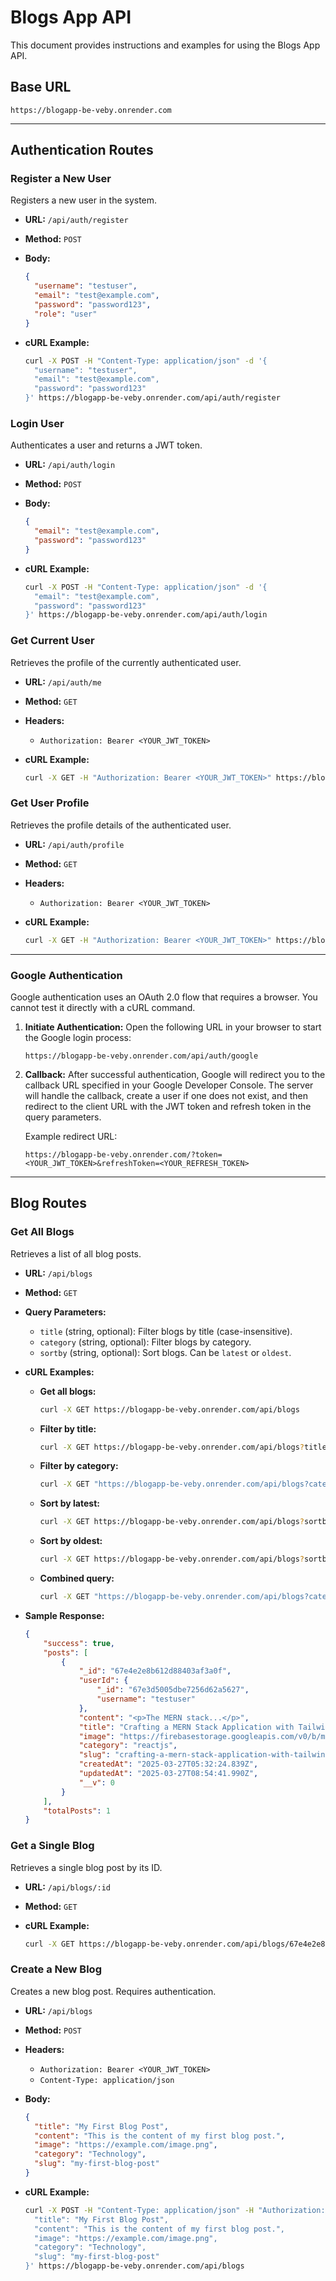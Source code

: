 # Blogs App API

This document provides instructions and examples for using the Blogs App API.

## Base URL

`https://blogapp-be-veby.onrender.com`

---

## Authentication Routes

### Register a New User

Registers a new user in the system.

-   **URL:** `/api/auth/register`
-   **Method:** `POST`
-   **Body:**

    ```json
    {
      "username": "testuser",
      "email": "test@example.com",
      "password": "password123",
      "role": "user"
    }
    ```

-   **cURL Example:**

    ```bash
    curl -X POST -H "Content-Type: application/json" -d '{
      "username": "testuser",
      "email": "test@example.com",
      "password": "password123"
    }' https://blogapp-be-veby.onrender.com/api/auth/register
    ```

### Login User

Authenticates a user and returns a JWT token.

-   **URL:** `/api/auth/login`
-   **Method:** `POST`
-   **Body:**

    ```json
    {
      "email": "test@example.com",
      "password": "password123"
    }
    ```

-   **cURL Example:**

    ```bash
    curl -X POST -H "Content-Type: application/json" -d '{
      "email": "test@example.com",
      "password": "password123"
    }' https://blogapp-be-veby.onrender.com/api/auth/login
    ```

### Get Current User

Retrieves the profile of the currently authenticated user.

-   **URL:** `/api/auth/me`
-   **Method:** `GET`
-   **Headers:**
    -   `Authorization: Bearer <YOUR_JWT_TOKEN>`

-   **cURL Example:**

    ```bash
    curl -X GET -H "Authorization: Bearer <YOUR_JWT_TOKEN>" https://blogapp-be-veby.onrender.com/api/auth/me
    ```

### Get User Profile

Retrieves the profile details of the authenticated user.

-   **URL:** `/api/auth/profile`
-   **Method:** `GET`
-   **Headers:**
    -   `Authorization: Bearer <YOUR_JWT_TOKEN>`

-   **cURL Example:**

    ```bash
    curl -X GET -H "Authorization: Bearer <YOUR_JWT_TOKEN>" https://blogapp-be-veby.onrender.com/api/auth/profile
    ```

---

### Google Authentication

Google authentication uses an OAuth 2.0 flow that requires a browser. You cannot test it directly with a cURL command.

1.  **Initiate Authentication:**
    Open the following URL in your browser to start the Google login process:

    ```
    https://blogapp-be-veby.onrender.com/api/auth/google
    ```

2.  **Callback:**
    After successful authentication, Google will redirect you to the callback URL specified in your Google Developer Console. The server will handle the callback, create a user if one does not exist, and then redirect to the client URL with the JWT token and refresh token in the query parameters.

    Example redirect URL:
    ```
    https://blogapp-be-veby.onrender.com/?token=<YOUR_JWT_TOKEN>&refreshToken=<YOUR_REFRESH_TOKEN>
    ```

---

## Blog Routes

### Get All Blogs

Retrieves a list of all blog posts.

-   **URL:** `/api/blogs`
-   **Method:** `GET`
-   **Query Parameters:**
    -   `title` (string, optional): Filter blogs by title (case-insensitive).
    -   `category` (string, optional): Filter blogs by category.
    -   `sortby` (string, optional): Sort blogs. Can be `latest` or `oldest`.
-   **cURL Examples:**

    -   **Get all blogs:**
        ```bash
        curl -X GET https://blogapp-be-veby.onrender.com/api/blogs
        ```
    -   **Filter by title:**
        ```bash
        curl -X GET https://blogapp-be-veby.onrender.com/api/blogs?title=MERN
        ```
    -   **Filter by category:**
        ```bash
        curl -X GET "https://blogapp-be-veby.onrender.com/api/blogs?category=Technology"
        ```
    -   **Sort by latest:**
        ```bash
        curl -X GET https://blogapp-be-veby.onrender.com/api/blogs?sortby=latest
        ```
    -   **Sort by oldest:**
        ```bash
        curl -X GET https://blogapp-be-veby.onrender.com/api/blogs?sortby=oldest
        ```
    -   **Combined query:**
        ```bash
        curl -X GET "https://blogapp-be-veby.onrender.com/api/blogs?category=Technology&sortby=latest"
        ```

- **Sample Response:**
    ```json
    {
        "success": true,
        "posts": [
            {
                "_id": "67e4e2e8b612d88403af3a0f",
                "userId": {
                    "_id": "67e3d5005dbe7256d62a5627",
                    "username": "testuser"
                },
                "content": "<p>The MERN stack...</p>",
                "title": "Crafting a MERN Stack Application with Tailwind CSS and TypeScript – A Step-by-Step Guide",
                "image": "https://firebasestorage.googleapis.com/v0/b/mern-blog-b327f.appspot.com/o/1743057963123-photo_2025-03-27%2013.40.00-min.jpeg?alt=media&token=fc4e3665-9516-4b53-9126-58dc0208f468",
                "category": "reactjs",
                "slug": "crafting-a-mern-stack-application-with-tailwind-css-and-typescript--a-step-by-step-guide",
                "createdAt": "2025-03-27T05:32:24.839Z",
                "updatedAt": "2025-03-27T08:54:41.990Z",
                "__v": 0
            }
        ],
        "totalPosts": 1
    }
    ```

### Get a Single Blog

Retrieves a single blog post by its ID.

-   **URL:** `/api/blogs/:id`
-   **Method:** `GET`
-   **cURL Example:**

    ```bash
    curl -X GET https://blogapp-be-veby.onrender.com/api/blogs/67e4e2e8b612d88403af3a0f
    ```

### Create a New Blog

Creates a new blog post. Requires authentication.

-   **URL:** `/api/blogs`
-   **Method:** `POST`
-   **Headers:**
    -   `Authorization: Bearer <YOUR_JWT_TOKEN>`
    -   `Content-Type: application/json`
-   **Body:**

    ```json
    {
      "title": "My First Blog Post",
      "content": "This is the content of my first blog post.",
      "image": "https://example.com/image.png",
      "category": "Technology",
      "slug": "my-first-blog-post"
    }
    ```

-   **cURL Example:**

    ```bash
    curl -X POST -H "Content-Type: application/json" -H "Authorization: Bearer <YOUR_JWT_TOKEN>" -d '{
      "title": "My First Blog Post",
      "content": "This is the content of my first blog post.",
      "image": "https://example.com/image.png",
      "category": "Technology",
      "slug": "my-first-blog-post"
    }' https://blogapp-be-veby.onrender.com/api/blogs


